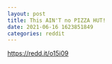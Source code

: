```yaml
--- 
layout: post 
title: This AIN'T no PIZZA HUT! 
date: 2021-06-16 1623851849 
categories: reddit 
--- 
```

https://redd.it/o15i09